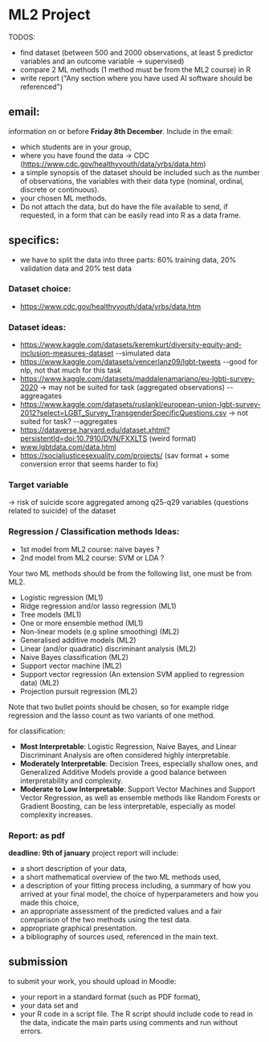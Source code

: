 # ML2 Project

TODOS:
- find dataset (between 500 and 2000 observations, at least 5 predictor variables and an outcome variable -> supervised)
- compare 2 ML methods (1 method must be from the ML2 course) in R
- write report ("Any section where you have used AI software should be referenced")

## email:
 information on or before **Friday 8th December**. Include in the email:
 
- which students are in your group,
- where you have found the data -> CDC (https://www.cdc.gov/healthyyouth/data/yrbs/data.htm)
- a simple synopsis of the dataset should be included such as the number of observations, the variables with their data type (nominal, ordinal, discrete or continuous).
- your chosen ML methods.
- Do not attach the data, but do have the file available to send, if requested, in a form that can be
easily read into R as a data frame.

## specifics:
- we have to split the data into three parts: 60% training data, 20% validation data and 20% test data

### Dataset choice:

- https://www.cdc.gov/healthyyouth/data/yrbs/data.htm

### Dataset ideas:
- https://www.kaggle.com/datasets/keremkurt/diversity-equity-and-inclusion-measures-dataset                                                              --simulated data
- https://www.kaggle.com/datasets/vencerlanz09/lgbt-tweets                                                                                               --good for nlp, not that much for this task
- https://www.kaggle.com/datasets/maddalenamariano/eu-lgbti-survey-2020 -> may not be suited for task (aggregated observations)                          --aggreagates
- https://www.kaggle.com/datasets/ruslankl/european-union-lgbt-survey-2012?select=LGBT_Survey_TransgenderSpecificQuestions.csv -> not suited for task?   --aggregates
- https://dataverse.harvard.edu/dataset.xhtml?persistentId=doi:10.7910/DVN/FXXLTS  (weird format)
- www.lgbtdata.com/data.html
- https://socialjusticesexuality.com/projects/ (sav format + some conversion error that seems harder to fix)

### Target variable

-> risk of suicide score aggregated among q25-q29 variables (questions related to suicide) of the dataset

### Regression / Classification methods Ideas:
- 1st model from ML2 course: naive bayes ?
- 2nd model from ML2 course: SVM or LDA ?

Your two ML methods should be from the following list, one must be from ML2.

- Logistic regression (ML1)
- Ridge regression and/or lasso regression (ML1)
- Tree models (ML1)
- One or more ensemble method (ML1)
- Non-linear models (e.g spline smoothing) (ML2)
- Generalised additive models (ML2)
- Linear (and/or quadratic) discriminant analysis (ML2)
- Naive Bayes classification (ML2)
- Support vector machine (ML2)
- Support vector regression (An extension SVM applied to regression data) (ML2) 
- Projection pursuit regression (ML2)

Note that two bullet points should be chosen, so for example ridge regression and the lasso count as two variants of one method.

for classification:
- **Most Interpretable**: Logistic Regression, Naive Bayes, and Linear Discriminant Analysis are often considered highly interpretable.
- **Moderately Interpretable**: Decision Trees, especially shallow ones, and Generalized Additive Models provide a good balance between interpretability and complexity.
- **Moderate to Low Interpretable**: Support Vector Machines and Support Vector Regression, as well as ensemble methods like Random Forests or Gradient Boosting, can be less interpretable, especially as model complexity increases.

### Report: as pdf

**deadline: 9th of january**
 project report will include:
 
- a short description of your data,
- a short mathematical overview of the two ML methods used,
- a description of your fitting process including, a summary of how you arrived at your final model, the choice of hyperparameters and how you made this choice,
- an appropriate assessment of the predicted values and a fair comparison of the two methods using the test data.
- appropriate graphical presentation.
- a bibliography of sources used, referenced in the main text.

## submission
 to submit your work, you should upload in Moodle:
- your report in a standard format (such as PDF format),
- your data set and
- your R code in a script file. The R script should include code to read in the data, indicate the main parts using comments and run without errors.

